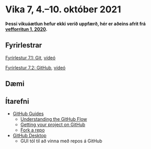 # Vika 7, 4.–10. október 2021

**Þessi vikuáætlun hefur ekki verið uppfærð, hér er aðeins afrit frá [vefforritun 1, 2020](https://github.com/vefforritun/vef1-2020).**

## Fyrirlestrar

[Fyrirlestur 7.1: Git](07.1.git.md), [vídeó](https://youtu.be/0TOnybIUYxE)

[Fyrirlestur 7.2: GitHub](07.2.github.md), [vídeó](https://youtu.be/)

## Dæmi

## Ítarefni

* [GitHub Guides](https://guides.github.com/)
  * [Understanding the GitHub Flow](https://guides.github.com/introduction/flow/)
  * [Getting your project on GitHub](https://guides.github.com/introduction/getting-your-project-on-github/)
  * [Fork a repo](https://help.github.com/articles/fork-a-repo/)
* [GitHub Desktop](https://desktop.github.com/)
  * GUI tól til að vinna með repos á GitHub

